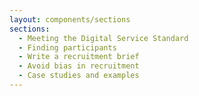 ```yaml
---
layout: components/sections
sections:
  - Meeting the Digital Service Standard
  - Finding participants
  - Write a recruitment brief
  - Avoid bias in recruitment
  - Case studies and examples
---
```


